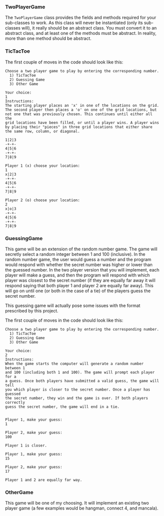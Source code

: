 ### TwoPlayerGame
The ```TwoPlayerGame``` class provides the fields and methods required for your sub-classes to work. As this class will never be instantiated (only its sub-classes will), it really should be an abstract class. You must convert it to an abstract class, and at least one of the methods must be abstract. In reality, more than one method should be abstract.

### TicTacToe
The first couple of moves in the code should look like this:
```
Choose a two player game to play by entering the corresponding number.
  1) TicTacToe
  2) Guessing Game
  3) Other Game

Your choice: 
1
Instructions:
The starting player places an 'x' in one of the locations on the grid.
The second player then places a 'o' on one of the grid locations, but
not one that was previously chosen. This continues until either all the
grid locations have been filled, or until a player wins. A player wins
by placing their "pieces" in three grid locations that either share
the same row, column, or diagonal.

1|2|3
-+-+-
4|5|6
-+-+-
7|8|9

Player 1 (x) choose your location: 
1
x|2|3
-+-+-
4|5|6
-+-+-
7|8|9

Player 2 (o) choose your location: 
2
x|o|3
-+-+-
4|5|6
-+-+-
7|8|9
```

### GuessingGame
This game will be an extension of the random number game. The game will secretly select a random integer between 1 and 100 (inclusive). In the random number game, the user would guess a number and the program would respond with whether the secret number was higher or lower than the guessed number. In the two player version that you will implement, each player will make a guess, and then the program will respond with which player was closest to the secret number (if they are equally far away it will respond saying that both player 1 and player 2 are equally far away). This will go on until one (or both in the case of a tie) of the players guess the secret number.

This guessing game will actually pose some issues with the format prescribed by this project. 

The first couple of moves in the code should look like this:
```
Choose a two player game to play by entering the corresponding number.
  1) TicTacToe
  2) Guessing Game
  3) Other Game

Your choice: 
2
Instructions:
When the game starts the computer will generate a random number between 1
and 100 (including both 1 and 100). The game will prompt each player for a
a guess. Once both players have submitted a valid guess, the game will tell
you which player is closer to the secret number. Once a player has guessed
the secret number, they win and the game is over. If both players correctly
guess the secret number, the game will end in a tie.


Player 1, make your guess: 
1

Player 2, make your guess: 
100

Player 1 is closer.

Player 1, make your guess: 
15

Player 2, make your guess: 
17

Player 1 and 2 are equally far way.
```

### OtherGame
This game will be one of my choosing. It will implement an existing two player game (a few examples would be hangman, connect 4, and mancala).